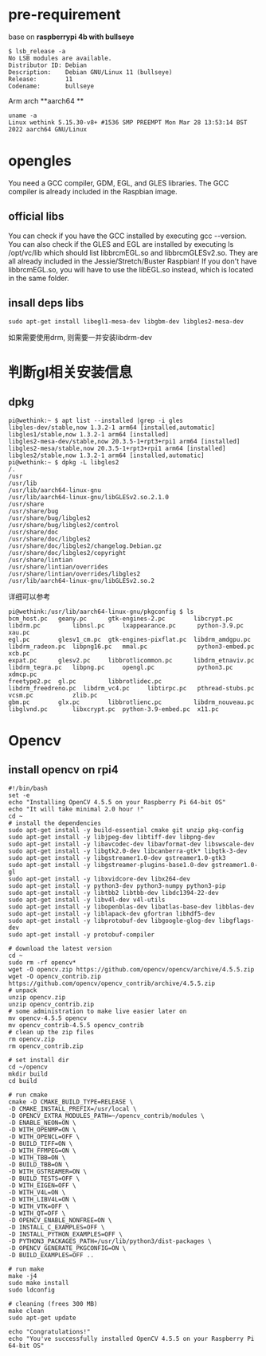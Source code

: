 # pre-requirement
base on **raspberrypi 4b with bullseye**
```
$ lsb_release -a
No LSB modules are available.
Distributor ID: Debian
Description:    Debian GNU/Linux 11 (bullseye)
Release:        11
Codename:       bullseye
```

Arm arch **aarch64 **
```
uname -a
Linux wethink 5.15.30-v8+ #1536 SMP PREEMPT Mon Mar 28 13:53:14 BST 2022 aarch64 GNU/Linux
```

# opengles

You need a GCC compiler, GDM, EGL, and GLES libraries. The GCC compiler is already included in the Raspbian image. 

## official libs
You can check if you have the GCC installed by executing gcc --version. You can also check if the GLES and EGL are installed by executing ls /opt/vc/lib which should list libbrcmEGL.so and libbrcmGLESv2.so. They are all already included in the Jessie/Stretch/Buster Raspbian! If you don't have libbrcmEGL.so, you will have to use the libEGL.so instead, which is located in the same folder.

## insall deps libs
```
sudo apt-get install libegl1-mesa-dev libgbm-dev libgles2-mesa-dev
```
如果需要使用drm, 则需要一并安装libdrm-dev

# 判断gl相关安装信息
## dpkg
```
pi@wethink:~ $ apt list --installed |grep -i gles
libgles-dev/stable,now 1.3.2-1 arm64 [installed,automatic]
libgles1/stable,now 1.3.2-1 arm64 [installed]
libgles2-mesa-dev/stable,now 20.3.5-1+rpt3+rpi1 arm64 [installed]
libgles2-mesa/stable,now 20.3.5-1+rpt3+rpi1 arm64 [installed]
libgles2/stable,now 1.3.2-1 arm64 [installed,automatic]
pi@wethink:~ $ dpkg -L libgles2
/.
/usr
/usr/lib
/usr/lib/aarch64-linux-gnu
/usr/lib/aarch64-linux-gnu/libGLESv2.so.2.1.0
/usr/share
/usr/share/bug
/usr/share/bug/libgles2
/usr/share/bug/libgles2/control
/usr/share/doc
/usr/share/doc/libgles2
/usr/share/doc/libgles2/changelog.Debian.gz
/usr/share/doc/libgles2/copyright
/usr/share/lintian
/usr/share/lintian/overrides
/usr/share/lintian/overrides/libgles2
/usr/lib/aarch64-linux-gnu/libGLESv2.so.2
```

详细可以参考
```
pi@wethink:/usr/lib/aarch64-linux-gnu/pkgconfig $ ls
bcm_host.pc   geany.pc      gtk-engines-2.pc        libcrypt.pc          libdrm.pc         libnsl.pc     lxappearance.pc      python-3.9.pc     xau.pc
egl.pc        glesv1_cm.pc  gtk-engines-pixflat.pc  libdrm_amdgpu.pc     libdrm_radeon.pc  libpng16.pc   mmal.pc              python3-embed.pc  xcb.pc
expat.pc      glesv2.pc     libbrotlicommon.pc      libdrm_etnaviv.pc    libdrm_tegra.pc   libpng.pc     opengl.pc            python3.pc        xdmcp.pc
freetype2.pc  gl.pc         libbrotlidec.pc         libdrm_freedreno.pc  libdrm_vc4.pc     libtirpc.pc   pthread-stubs.pc     vcsm.pc           zlib.pc
gbm.pc        glx.pc        libbrotlienc.pc         libdrm_nouveau.pc    libglvnd.pc       libxcrypt.pc  python-3.9-embed.pc  x11.pc
```


# Opencv

## install opencv on rpi4
```
#!/bin/bash
set -e
echo "Installing OpenCV 4.5.5 on your Raspberry Pi 64-bit OS"
echo "It will take minimal 2.0 hour !"
cd ~
# install the dependencies
sudo apt-get install -y build-essential cmake git unzip pkg-config
sudo apt-get install -y libjpeg-dev libtiff-dev libpng-dev
sudo apt-get install -y libavcodec-dev libavformat-dev libswscale-dev
sudo apt-get install -y libgtk2.0-dev libcanberra-gtk* libgtk-3-dev
sudo apt-get install -y libgstreamer1.0-dev gstreamer1.0-gtk3
sudo apt-get install -y libgstreamer-plugins-base1.0-dev gstreamer1.0-gl
sudo apt-get install -y libxvidcore-dev libx264-dev
sudo apt-get install -y python3-dev python3-numpy python3-pip
sudo apt-get install -y libtbb2 libtbb-dev libdc1394-22-dev
sudo apt-get install -y libv4l-dev v4l-utils
sudo apt-get install -y libopenblas-dev libatlas-base-dev libblas-dev
sudo apt-get install -y liblapack-dev gfortran libhdf5-dev
sudo apt-get install -y libprotobuf-dev libgoogle-glog-dev libgflags-dev
sudo apt-get install -y protobuf-compiler

# download the latest version
cd ~ 
sudo rm -rf opencv*
wget -O opencv.zip https://github.com/opencv/opencv/archive/4.5.5.zip 
wget -O opencv_contrib.zip https://github.com/opencv/opencv_contrib/archive/4.5.5.zip 
# unpack
unzip opencv.zip 
unzip opencv_contrib.zip 
# some administration to make live easier later on
mv opencv-4.5.5 opencv
mv opencv_contrib-4.5.5 opencv_contrib
# clean up the zip files
rm opencv.zip
rm opencv_contrib.zip

# set install dir
cd ~/opencv
mkdir build
cd build

# run cmake
cmake -D CMAKE_BUILD_TYPE=RELEASE \
-D CMAKE_INSTALL_PREFIX=/usr/local \
-D OPENCV_EXTRA_MODULES_PATH=~/opencv_contrib/modules \
-D ENABLE_NEON=ON \
-D WITH_OPENMP=ON \
-D WITH_OPENCL=OFF \
-D BUILD_TIFF=ON \
-D WITH_FFMPEG=ON \
-D WITH_TBB=ON \
-D BUILD_TBB=ON \
-D WITH_GSTREAMER=ON \
-D BUILD_TESTS=OFF \
-D WITH_EIGEN=OFF \
-D WITH_V4L=ON \
-D WITH_LIBV4L=ON \
-D WITH_VTK=OFF \
-D WITH_QT=OFF \
-D OPENCV_ENABLE_NONFREE=ON \
-D INSTALL_C_EXAMPLES=OFF \
-D INSTALL_PYTHON_EXAMPLES=OFF \
-D PYTHON3_PACKAGES_PATH=/usr/lib/python3/dist-packages \
-D OPENCV_GENERATE_PKGCONFIG=ON \
-D BUILD_EXAMPLES=OFF ..

# run make
make -j4
sudo make install
sudo ldconfig

# cleaning (frees 300 MB)
make clean
sudo apt-get update

echo "Congratulations!"
echo "You've successfully installed OpenCV 4.5.5 on your Raspberry Pi 64-bit OS"
```
